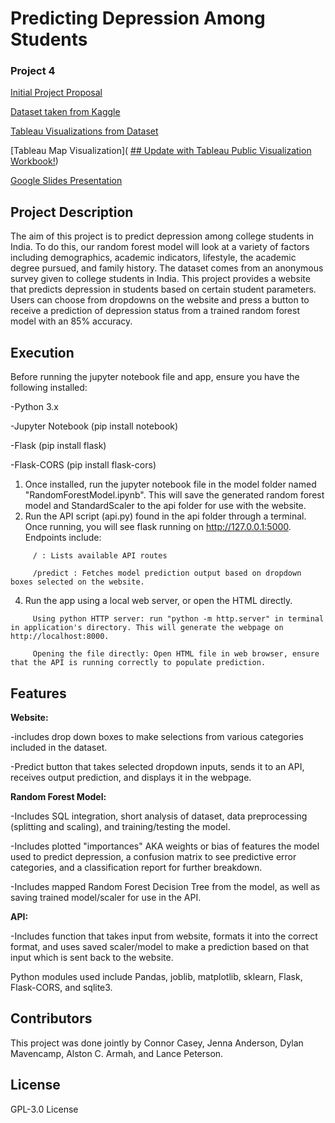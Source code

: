 # Predicting Depression Among Students
### Project 4
[Initial Project Proposal](https://github.com/Sorted-Filtered/Student-Depression/blob/main/Project%20proposal%20-%20project%204.docx)

[Dataset taken from Kaggle](https://www.kaggle.com/datasets/adilshamim8/student-depression-dataset/data)

[Tableau Visualizations from Dataset](https://public.tableau.com/app/profile/dylan.mavencamp/viz/Book3_17429458940580/Dashboard1?publish=yes)

[Tableau Map Visualization]( [## Update with Tableau Public Visualization Workbook!](https://public.tableau.com/views/India_Map_17429462120540/Sheet1?:language=en-US&publish=yes&:sid=&:redirect=auth&:display_count=n&:origin=viz_share_link))

[Google Slides Presentation](https://docs.google.com/presentation/d/1EdIuKcOOn9DrwLD_oTe0_vwz1WLMgdN1JRT_LCTdI54/edit?usp=sharing)

## Project Description
The aim of this project is to predict depression among college students in India. To do this, our random forest model will look at a variety of factors including demographics, academic indicators, lifestyle, the academic degree pursued, and family history. The dataset comes from an anonymous survey given to college students in India. This project provides a website that predicts depression in students based on certain student parameters. Users can choose from dropdowns on the website and press a button to receive a prediction of depression status from a trained random forest model with an 85% accuracy. 

## Execution
Before running the jupyter notebook file and app, ensure you have the following installed:

-Python 3.x

-Jupyter Notebook (pip install notebook)

-Flask (pip install flask)

-Flask-CORS (pip install flask-cors)

1. Once installed, run the jupyter notebook file in the model folder named "RandomForestModel.ipynb". This will save the generated random forest model and StandardScaler to the api folder for use with the website.
2. Run the API script (api.py) found in the api folder through a terminal. Once running, you will see flask running on http://127.0.0.1:5000. Endpoints include:
```
     / : Lists available API routes
   
     /predict : Fetches model prediction output based on dropdown boxes selected on the website.
```
4. Run the app using a local web server, or open the HTML directly.
```
     Using python HTTP server: run "python -m http.server" in terminal in application's directory. This will generate the webpage on http://localhost:8000.
   
     Opening the file directly: Open HTML file in web browser, ensure that the API is running correctly to populate prediction.
```
## Features
**Website:**

-includes drop down boxes to make selections from various categories included in the dataset.

-Predict button that takes selected dropdown inputs, sends it to an API, receives output prediction, and displays it in the webpage.


**Random Forest Model:**

-Includes SQL integration, short analysis of dataset, data preprocessing (splitting and scaling), and training/testing the model.

-Includes plotted "importances" AKA weights or bias of features the model used to predict depression, a confusion matrix to see predictive error categories, and a classification report for further breakdown.

-Includes mapped Random Forest Decision Tree from the model, as well as saving trained model/scaler for use in the API.


**API:**

-Includes function that takes input from website, formats it into the correct format, and uses saved scaler/model to make a prediction based on that input which is sent back to the website.

Python modules used include Pandas, joblib, matplotlib, sklearn, Flask, Flask-CORS, and sqlite3.


## Contributors
This project was done jointly by Connor Casey, Jenna Anderson, Dylan Mavencamp, Alston C. Armah, and Lance Peterson.

## License
GPL-3.0 License

